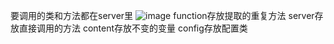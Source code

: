 要调用的类和方法都在server里
![image](https://github.com/user-attachments/assets/054d0474-6508-42cf-b762-2a0ceef3cb90)
function存放提取的重复方法
server存放直接调用的方法
content存放不变的变量
config存放配置类
